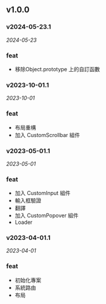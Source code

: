 ## v1.0.0

### v2024-05-23.1

_2024-05-23_

### feat

  - 移除Object.prototype 上的自訂函數

### v2023-10-01.1

_2023-10-01_

### feat
  - 布局重構
  - 加入 CustomScrollbar 組件

### v2023-05-01.1

_2023-05-01_

### feat
  - 加入 CustomInput 組件
  - 輸入框驗證
  - 翻譯
  - 加入 CustomPopover 組件
  - Loader

### v2023-04-01.1

_2023-04-01_

### feat
  - 初始化專案
  - 系統路由
  - 布局
  
